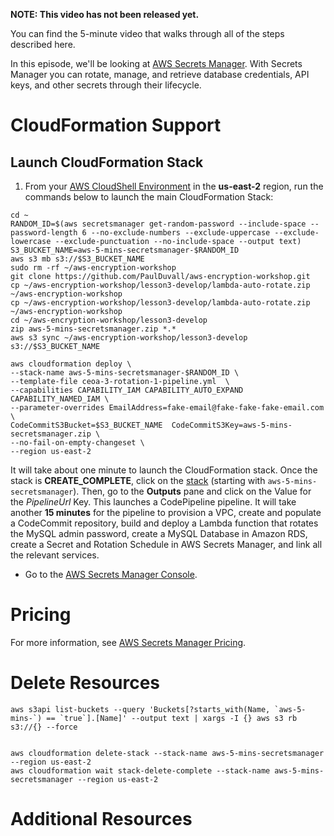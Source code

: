 **NOTE: This video has not been released yet.**

You can find the 5-minute video that walks through all of the steps described here. 

In this episode, we'll be looking at [AWS Secrets Manager](https://aws.amazon.com/secrets-manager/). With Secrets Manager you can rotate, manage, and retrieve database credentials, API keys, and other secrets through their lifecycle.

# CloudFormation Support

## Launch CloudFormation Stack
1. From your [AWS CloudShell Environment](https://us-east-2.console.aws.amazon.com/cloudshell/home?region=us-east-2#) in the **us-east-2** region, run the commands below to launch the main CloudFormation Stack:

```
cd ~
RANDOM_ID=$(aws secretsmanager get-random-password --include-space --password-length 6 --no-exclude-numbers --exclude-uppercase --exclude-lowercase --exclude-punctuation --no-include-space --output text)
S3_BUCKET_NAME=aws-5-mins-secretsmanager-$RANDOM_ID
aws s3 mb s3://$S3_BUCKET_NAME
sudo rm -rf ~/aws-encryption-workshop
git clone https://github.com/PaulDuvall/aws-encryption-workshop.git
cp ~/aws-encryption-workshop/lesson3-develop/lambda-auto-rotate.zip ~/aws-encryption-workshop
cp ~/aws-encryption-workshop/lesson3-develop/lambda-auto-rotate.zip ~/aws-encryption-workshop
cd ~/aws-encryption-workshop/lesson3-develop
zip aws-5-mins-secretsmanager.zip *.*
aws s3 sync ~/aws-encryption-workshop/lesson3-develop s3://$S3_BUCKET_NAME

aws cloudformation deploy \
--stack-name aws-5-mins-secretsmanager-$RANDOM_ID \
--template-file ceoa-3-rotation-1-pipeline.yml  \
--capabilities CAPABILITY_IAM CAPABILITY_AUTO_EXPAND CAPABILITY_NAMED_IAM \
--parameter-overrides EmailAddress=fake-email@fake-fake-fake-email.com \
CodeCommitS3Bucket=$S3_BUCKET_NAME  CodeCommitS3Key=aws-5-mins-secretsmanager.zip \
--no-fail-on-empty-changeset \
--region us-east-2
```

It will take about one minute to launch the CloudFormation stack. Once the stack is **CREATE_COMPLETE**, click on the [stack](https://us-east-2.console.aws.amazon.com/cloudformation/home?region=us-east-2#/stacks/) (starting with `aws-5-mins-secretsmanager`). Then, go to the **Outputs** pane and click on the Value for the *PipelineUrl* Key. This launches a CodePipeline pipeline. It will take another **15 minutes** for the pipeline to provision a VPC, create and populate a CodeCommit repository, build and deploy a Lambda function that rotates the MySQL admin password, create a MySQL Database in Amazon RDS, create a Secret and Rotation Schedule in AWS Secrets Manager, and link all the relevant services.

* Go to the [AWS Secrets Manager Console](https://us-east-2.console.aws.amazon.com/secretsmanager/home?region=us-east-2#!/listSecrets). 

# Pricing
For more information, see [AWS Secrets Manager Pricing](https://aws.amazon.com/secrets-manager/pricing/).

# Delete Resources

```
aws s3api list-buckets --query 'Buckets[?starts_with(Name, `aws-5-mins-`) == `true`].[Name]' --output text | xargs -I {} aws s3 rb s3://{} --force


aws cloudformation delete-stack --stack-name aws-5-mins-secretsmanager --region us-east-2
aws cloudformation wait stack-delete-complete --stack-name aws-5-mins-secretsmanager --region us-east-2

```

# Additional Resources
